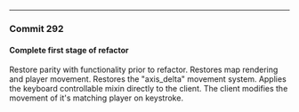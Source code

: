---

### Commit 292
#### Complete first stage of refactor

Restore parity with functionality prior to refactor.
Restores map rendering and player movement.
Restores the "axis_delta" movement system.
Applies the keyboard controllable mixin directly to the client.
The client modifies the movement of it's matching player on keystroke.
